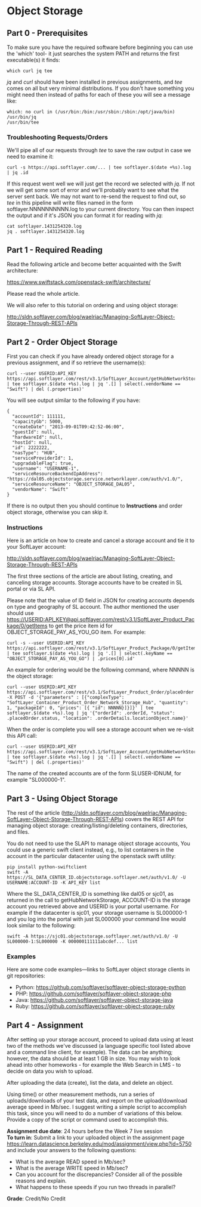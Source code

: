 # Object Storage

## Part 0 - Prerequisites

To make sure you have the required software before beginning you can use the 'which' tool- it just searches the system PATH and returns the first executable(s) it finds:

	which curl jq tee

_jq_ and _curl_ should have been installed in previous assignments, and _tee_ comes on all but very minimal distributions. If you don't have something you might need then instead of paths for each of these you will see a message like:

	which: no curl in (/usr/bin:/bin:/usr/sbin:/sbin:/opt/java/bin)
    /usr/bin/jq
    /usr/bin/tee

### Troubleshooting Requests/Orders

We'll pipe all of our requests through _tee_ to save the raw output in case we need to examine it:

	curl -s https://api.softlayer.com/... | tee softlayer.$(date +%s).log | jq .id

If this request went well we will just get the record we selected with _jq_. If not we will get some sort of error and we'll probably want to see what the server sent back. We may not want to re-send the request to find out, so _tee_ in this pipeline will write files named in the form softlayer.NNNNNNNNNN.log to your current directory.  You can then inspect the output and if it's JSON you can format it for reading with _jq_:

    cat softlayer.1431254320.log
	jq . softlayer.1431254320.log

## Part 1 - Required Reading

Read the following article and become better acquainted with the Swift architecture:

https://www.swiftstack.com/openstack-swift/architecture/

Please read the whole article.

We will also refer to this tutorial on ordering and using object storage:

http://sldn.softlayer.com/blog/waelriac/Managing-SoftLayer-Object-Storage-Through-REST-APIs

## Part 2 - Order Object Storage

First you can check if you have already ordered object storage for a previous assignment, and if so retrieve the username(s):

    curl --user USERID:API_KEY https://api.softlayer.com/rest/v3.1/SoftLayer_Account/getHubNetworkStorage | tee softlayer.$(date +%s).log | jq '.[] | select(.vendorName == "Swift") | del (.properties)'  

You will see output similar to the following if you have:

    {
      "accountId": 111111,
      "capacityGb": 5000,
      "createDate": "2013-09-01T09:42:52-06:00",
      "guestId": null,
      "hardwareId": null,
      "hostId": null,
      "id": 2222222,
      "nasType": "HUB",
      "serviceProviderId": 1,
      "upgradableFlag": true,
      "username": "USERNAME-1",
      "serviceResourceBackendIpAddress": "https://dal05.objectstorage.service.networklayer.com/auth/v1.0/",
      "serviceResourceName": "OBJECT_STORAGE_DAL05",
      "vendorName": "Swift"
    }

If there is no output then you should continue to __Instructions__ and order object storage, otherwise you can skip it.

### Instructions

Here is an article on how to create and cancel a storage account and tie it to your SoftLayer account: 

http://sldn.softlayer.com/blog/waelriac/Managing-SoftLayer-Object-Storage-Through-REST-APIs

The first three sections of the article are about listing, creating, and canceling storage accounts. Storage accounts have to be created in SL portal or via SL API.

Please note that the value of ID field in JSON for creating accounts depends on type and geography of SL account. The author mentioned the user should use [https://USERID:API\_KEY@api.softlayer.com/rest/v3.1/SoftLayer\_Product\_Package/0/getItems]() to get the price item id for OBJECT_STORAGE_PAY_AS_YOU_GO item.  For example:
    
	curl -s --user USERID:API_KEY https://api.softlayer.com/rest/v3.1/SoftLayer_Product_Package/0/getItems | tee softlayer.$(date +%s).log | jq '.[] | select(.keyName == "OBJECT_STORAGE_PAY_AS_YOU_GO") | .prices[0].id'

An example for ordering would be the following command, where NNNNN is the object storage:

    curl --user USERID:API_KEY https://api.softlayer.com/rest/v3.1/SoftLayer_Product_Order/placeOrder -X POST -d '{"parameters" : [{"complexType": "SoftLayer_Container_Product_Order_Network_Storage_Hub", "quantity": 1, "packageId": 0, "prices": [{ "id": NNNNN}]}]}' | tee softlayer.$(date +%s).log | jq '{"orderId": .orderId, "status": .placedOrder.status, "location": .orderDetails.locationObject.name}'

When the order is complete you will see a storage account when we re-visit this API call:

    curl --user USERID:API_KEY https://api.softlayer.com/rest/v3.1/SoftLayer_Account/getHubNetworkStorage | tee softlayer.$(date +%s).log | jq '.[] | select(.vendorName == "Swift") | del (.properties)'  

The name of the created accounts are of the form SLUSER-IDNUM, for example "SL000000-1".

## Part 3 - Using Object Storage

The rest of the article (http://sldn.softlayer.com/blog/waelriac/Managing-SoftLayer-Object-Storage-Through-REST-APIs) covers the REST API for managing object storage: creating/listing/deleting containers, directories, and files.

You do not need to use the SLAPI to manage object storage accounts, You could use a generic swift client instead, e.g., to list containers in the account in the particular datacenter using the openstack swift utility:

	pip install python-swiftclient  
	swift -A https://SL_DATA_CENTER_ID.objectstorage.softlayer.net/auth/v1.0/ -U USERNAME:ACCOUNT-ID -K API_KEY list  

Where the SL_DATA_CENTER_ID is something like dal05 or sjc01, as returned in the call to getHubNetworkStorage, ACCOUNT-ID is the storage account you retrieved above and USERID is your portal username.  For example if the datacenter is sjc01, your storage username is SL000000-1 and you log into the portal with just SL000000 your command line would look similar to the following:

	swift -A https://sjc01.objectstorage.softlayer.net/auth/v1.0/ -U SL000000-1:SL000000 -K 000000111111abcdef... list  

### Examples

Here are some code examples—links to SoftLayer object storage clients in git repositories:

 * Python: https://github.com/softlayer/softlayer-object-storage-python  
 * PHP: https://github.com/softlayer/softlayer-object-storage-php  
 * Java: https://github.com/softlayer/softlayer-object-storage-java  
 * Ruby: https://github.com/softlayer/softlayer-object-storage-ruby  

## Part 4 - Assignment

After setting up your storage account, proceed to upload data using at least two of the methods we've discussed (a language specific tool listed above and a command line client, for example). The data can be anything; however, the data should be at least 1 GB in size. You may wish to look ahead into other homeworks - for example the Web Search in LMS - to decide on data you wish to upload.

After uploading the data (create), list the data, and delete an object.

Using time() or other measurement methods, run a series of uploads/downloads of your test data, and report on the upload/download average speed in Mb/sec. I suggest writing a simple script to accomplish this task, since you will need to do a number of variations of this below. Provide a copy of the script or command used to accomplish this.

__Assignment due date__: 24 hours before the Week 7 live session  
__To turn in__: Submit a link to your uploaded object in the assignment page https://learn.datascience.berkeley.edu/mod/assignment/view.php?id=5750 and include your answers to the following questions:  

 * What is the average READ speed in Mb/sec?  
 * What is the average WRITE speed in Mb/sec?  
 * Can you account for the discrepancies? Consider all of the possible reasons and explain.  
 * What happens to these speeds if you run two threads in parallel?  

__Grade__: Credit/No Credit  
